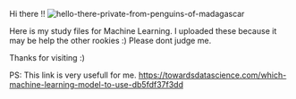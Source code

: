
Hi there !! ![hello-there-private-from-penguins-of-madagascar](https://user-images.githubusercontent.com/50663009/129406943-f244fef2-a795-4bf7-a508-0120772f9c23.gif)

Here is my study files for Machine Learning. I uploaded these because it may be help the other rookies :) Please dont judge me. 

Thanks for visiting :)


PS: This link is very usefull for me. https://towardsdatascience.com/which-machine-learning-model-to-use-db5fdf37f3dd
